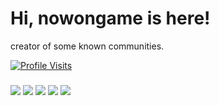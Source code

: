 # Hi, nowongame is here!
creator of some known communities.



[![Profile Visits](https://hits.seeyoufarm.com/api/count/incr/badge.svg?url=https%3A%2F%2Fgithub.com%2Fcnrad&count_bg=%230263A4&title_bg=%23002D53&icon=github.svg&icon_color=%23FFFFFF&title=ziyaretçiler&edge_flat=false)](https://discordturkiye.com)





<h3></h3>
   <a href="https://discord.com/users/686990422198845452" target"blank_"><img src="https://img.shields.io/badge/nowongame%20-111111.svg?&style=for-the-badge&logo=discord&logoColor=white"></a>
   <a href="https://open.spotify.com/user/21xdlchq5ldonozdb7rm2do4y?si=5436b468a3424bf7" target"blank_"><img src="https://img.shields.io/badge/nowongame%20-111111.svg?&style=for-the-badge&logo=spotify&logoColor=white"></a>
   <a href="https://github.com/nowongame" target"blank_"><img src="https://img.shields.io/badge/nowongame%20-111111.svg?&style=for-the-badge&logo=github&logoColor=white"></a>
<a href="https://www.instagram.com/nowongame" target"blank_"><img src="https://img.shields.io/badge/nowongame%20-DC3175.svg?&style=for-the-badge&logo=instagram&logoColor=white"></a>
 <a href="https://discord.gg/turkiye"><img src="https://img.shields.io/badge/Discord%20Turkiye%20-23FFFFFF.svg?&style=for-the-badge&logo=discord&logoColor=white"></a>
</p>






